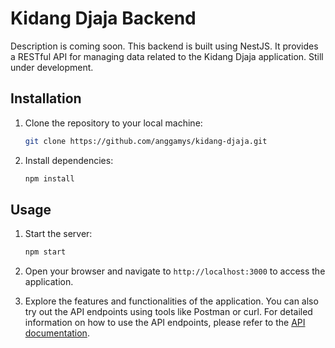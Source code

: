 # Kidang Djaja Backend

Description is coming soon. This backend is built using NestJS. It provides a RESTful API for managing data related to the Kidang Djaja application. Still under development.

## Installation

1. Clone the repository to your local machine:

   ```bash
   git clone https://github.com/anggamys/kidang-djaja.git
   ```
2. Install dependencies:

   ```bash
   npm install
   ```
## Usage
1. Start the server:

   ```bash
   npm start
   ```
2. Open your browser and navigate to `http://localhost:3000` to access the application.
3. Explore the features and functionalities of the application. You can also try out the API endpoints using tools like Postman or curl. For detailed information on how to use the API endpoints, please refer to the [API documentation](https://github.com/anggamys/kidang-djaja/blob/main/docs/api.md).
